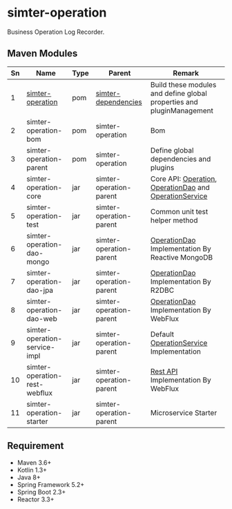 # simter-operation

Business Operation Log Recorder.

## Maven Modules

| Sn | Name                          | Type | Parent                        | Remark
|----|-------------------------------|------|-------------------------------|--------
| 1  | [simter-operation]            | pom  | [simter-dependencies]                | Build these modules and define global properties and pluginManagement
| 2  | simter-operation-bom          | pom  | simter-operation              | Bom
| 3  | simter-operation-parent       | pom  | simter-operation              | Define global dependencies and plugins
| 4  | simter-operation-core         | jar  | simter-operation-parent       | Core API: [Operation], [OperationDao] and [OperationService]
| 5  | simter-operation-test         | jar  | simter-operation-parent       | Common unit test helper method
| 6  | simter-operation-dao-mongo    | jar  | simter-operation-parent       | [OperationDao] Implementation By Reactive MongoDB
| 7  | simter-operation-dao-jpa      | jar  | simter-operation-parent       | [OperationDao] Implementation By R2DBC
| 8  | simter-operation-dao-web      | jar  | simter-operation-parent       | [OperationDao] Implementation By WebFlux
| 9  | simter-operation-service-impl | jar  | simter-operation-parent       | Default [OperationService] Implementation
| 10 | simter-operation-rest-webflux | jar  | simter-operation-parent       | [Rest API] Implementation By WebFlux
| 11 | simter-operation-starter      | jar  | simter-operation-parent       | Microservice Starter

## Requirement

- Maven 3.6+
- Kotlin 1.3+
- Java 8+
- Spring Framework 5.2+
- Spring Boot 2.3+
- Reactor 3.3+


[simter-dependencies]: https://github.com/simter/simter-dependencies
[simter-operation]: https://github.com/simter/simter-operation
[Operation]: https://github.com/simter/simter-operation/blob/master/simter-operation-core/src/main/kotlin/tech/simter/operation/core/Operation.kt
[OperationDao]: https://github.com/simter/simter-operation/blob/master/simter-operation-core/src/main/kotlin/tech/simter/operation/core/OperationDao.kt
[OperationService]: https://github.com/simter/simter-operation/blob/master/simter-operation-core/src/main/kotlin/tech/simter/operation/core/OperationService.kt
[Rest API]: ./docs/rest-api.md